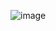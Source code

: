 ﻿![image](https://user-images.githubusercontent.com/1454629/151714852-756b345a-d7b2-4b13-83b8-7bbb4042f0ba.png)
